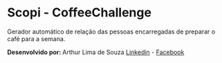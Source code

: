 
<h1>Scopi - CoffeeChallenge</h1>
<p>Gerador automático de relação das pessoas encarregadas de preparar o café para a semana.</p>
<strong>Desenvolvido por: </strong> Arthur Lima de Souza
<a href="https://www.linkedin.com/in/arthur-lima-de-souza-344757111">Linkedin</a> - <a href="https://www.facebook.com/arthur.l.ds">Facebook</a>
